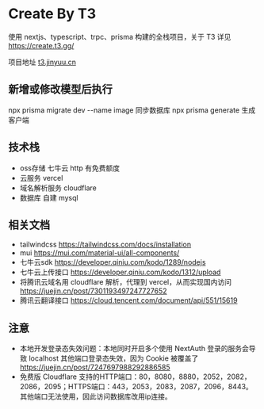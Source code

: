 # Create By T3

使用 nextjs、typescript、trpc、prisma 构建的全栈项目，关于 T3 详见 https://create.t3.gg/

项目地址 [t3.jinyuu.cn](https://t3.jinyuu.cn/)

## 新增或修改模型后执行

npx prisma migrate dev --name image 同步数据库
npx prisma generate 生成客户端

## 技术栈

- oss存储 七牛云 http 有免费额度
- 云服务 vercel
- 域名解析服务 cloudflare
- 数据库 自建 mysql

## 相关文档

- tailwindcss https://tailwindcss.com/docs/installation
- mui https://mui.com/material-ui/all-components/
- 七牛云sdk https://developer.qiniu.com/kodo/1289/nodejs
- 七牛云上传接口 https://developer.qiniu.com/kodo/1312/upload
- 将腾讯云域名用 cloudflare 解析，代理到 vercel，从而实现国内访问 https://juejin.cn/post/7301193497247727652
- 腾讯云翻译接口 https://cloud.tencent.com/document/api/551/15619

## 注意

- 本地开发登录态失效问题：本地同时开启多个使用 NextAuth 登录的服务会导致 localhost 其他端口登录态失效，因为 Cookie 被覆盖了 https://juejin.cn/post/7247697988292886585
- 免费版 Cloudflare 支持的HTTP端口：80，8080，8880，2052，2082，2086，2095；HTTPS端口：443，2053，2083，2087，2096，8443。其他端口无法使用，因此访问数据库改用ip连接。
